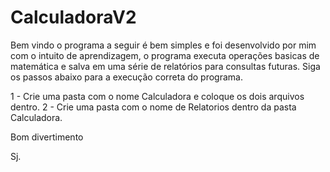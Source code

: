 # CalculadoraV2

Bem vindo o programa a seguir é bem simples e foi desenvolvido por mim com o  intuito de aprendizagem, o programa executa operações basicas de matemática e salva em uma série de relatórios para consultas futuras.
Siga os passos abaixo para a execução correta do programa.

1 - Crie uma pasta com o nome Calculadora e coloque os dois arquivos dentro.
2 - Crie uma pasta com o nome de Relatorios dentro da pasta Calculadora.

Bom divertimento

Sj.
